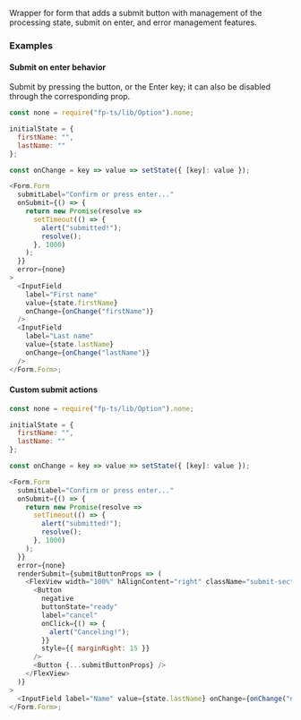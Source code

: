 Wrapper for form that adds a submit button with management of the processing state, submit on enter, and error management features.

### Examples

#### Submit on enter behavior

Submit by pressing the button, or the Enter key; it can also be disabled through the corresponding prop.

```js
const none = require("fp-ts/lib/Option").none;

initialState = {
  firstName: "",
  lastName: ""
};

const onChange = key => value => setState({ [key]: value });

<Form.Form
  submitLabel="Confirm or press enter..."
  onSubmit={() => {
    return new Promise(resolve =>
      setTimeout(() => {
        alert("submitted!");
        resolve();
      }, 1000)
    );
  }}
  error={none}
>
  <InputField
    label="First name"
    value={state.firstName}
    onChange={onChange("firstName")}
  />
  <InputField
    label="Last name"
    value={state.lastName}
    onChange={onChange("lastName")}
  />
</Form.Form>;
```

#### Custom submit actions

```js
const none = require("fp-ts/lib/Option").none;

initialState = {
  firstName: "",
  lastName: ""
};

const onChange = key => value => setState({ [key]: value });

<Form.Form
  submitLabel="Confirm or press enter..."
  onSubmit={() => {
    return new Promise(resolve =>
      setTimeout(() => {
        alert("submitted!");
        resolve();
      }, 1000)
    );
  }}
  error={none}
  renderSubmit={submitButtonProps => (
    <FlexView width="100%" hAlignContent="right" className="submit-section">
      <Button
        negative
        buttonState="ready"
        label="cancel"
        onClick={() => {
          alert("Canceling!");
        }}
        style={{ marginRight: 15 }}
      />
      <Button {...submitButtonProps} />
    </FlexView>
  )}
>
  <InputField label="Name" value={state.lastName} onChange={onChange("name")} />
</Form.Form>;
```

